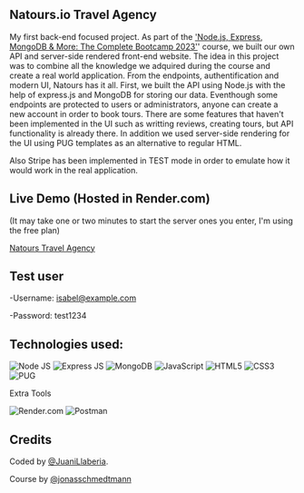 ## Natours.io Travel Agency
My first back-end focused project. As part of the ['Node.js, Express, MongoDB & More: The Complete Bootcamp 2023'](https://www.udemy.com/course/nodejs-express-mongodb-bootcamp/)' course, we built our own API and server-side rendered front-end website. The idea in this project was to combine all the knowledge we adquired during the course and create a real world application. From the endpoints, authentification and modern UI, Natours has it all.
First, we built the API using Node.js with the help of express.js and MongoDB for storing our data. Eventhough some endpoints are protected to users or administrators, anyone can create a new account in order to book tours. There are some features that haven't been implemented in the UI such as writting reviews, creating tours, but API functionality is already there. 
In addition we used server-side rendering for the UI using PUG templates as an alternative to regular HTML.

Also Stripe has been implemented in TEST mode in order to emulate how it would work in the real application.

## Live Demo (Hosted in Render.com)
(It may take one or two minutes to start the server ones you enter, I'm using the free plan)

[Natours Travel Agency](https://natours-course-l264.onrender.com/)

## Test user
-Username: isabel@example.com

-Password: test1234

## Technologies used:
![Node JS](https://img.shields.io/badge/Node%20js-339933?style=for-the-badge&logo=nodedotjs&logoColor=white)
![Express JS](https://img.shields.io/badge/Express%20js-000000?style=for-the-badge&logo=express&logoColor=white)
![MongoDB](https://img.shields.io/badge/MongoDB-4EA94B?style=for-the-badge&logo=mongodb&logoColor=white)
![JavaScript](https://img.shields.io/badge/javascript-%23323330.svg?style=for-the-badge&logo=javascript&logoColor=%23F7DF1E)
![HTML5](https://img.shields.io/badge/html5-%23E34F26.svg?style=for-the-badge&logo=html5&logoColor=white)
![CSS3](https://img.shields.io/badge/css3-%231572B6.svg?style=for-the-badge&logo=css3&logoColor=white)
![PUG](https://img.shields.io/badge/Pug-E3C29B?style=for-the-badge&logo=pug&logoColor=black)

Extra Tools

![Render.com](https://img.shields.io/badge/Render-46E3B7?style=for-the-badge&logo=render&logoColor=white)
![Postman](https://img.shields.io/badge/Postman-FF6C37?style=for-the-badge&logo=Postman&logoColor=white)


## Credits
Coded by [@JuaniLlaberia](https://github.com/JuaniLlaberia).

Course by [@jonasschmedtmann](https://github.com/jonasschmedtmann)
